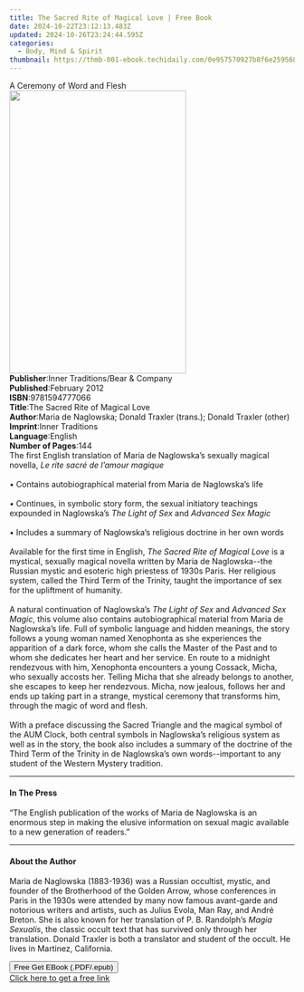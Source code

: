 ```yaml
---
title: The Sacred Rite of Magical Love | Free Book
date: 2024-10-22T23:12:13.483Z
updated: 2024-10-26T23:24:44.595Z
categories:
  - Body, Mind & Spirit
thumbnail: https://thmb-001-ebook.techidaily.com/0e957570927b8f6e25956819b1f3a7c800bf17eb9cbf5d964c4dbe6f562e8af1.jpg
---
```

<main id="book-container">
  <div class="flex flex-col">
    <div class="book-brief flex-1 py-6 px-4 sm:p-6 md:py-10 md:px-8">
      <!-- brief-->
      <div class="book-brief-main">A Ceremony of Word and Flesh</div>
    </div>
    <div
      class="book-meta-info flex-1 grid gap-4 col-start-1 col-end-3 row-start-1 sm:mb-6 sm:grid-cols-4 lg:gap-6 lg:col-start-2 lg:row-end-6 lg:row-span-6 lg:mb-0"
    >
      <div
        class="book-meta-info-left place-content-center mt-4 p-4 text-sm leading-6 col-start-2 col-span-2 dark:text-slate-400"
      >
        <img
          class="w-full h-500 object-cover rounded-lg sm:h-255 sm:col-span-2 lg:col-span-full"
          src="https://img-001-ebook.techidaily.com/fe93ea3246d588782799cbc9f4dad431888b78e86efdc3935bfc1aea51f634d7.jpg"
          alt=""
          width="312"
          height="500"
        />
      </div>
      <div
        class="book-meta-info-right mt-2 col-start-1 row-start-2 col-span-3 self-center"
      >
        <!-- meta data  -->
        <div class="flex flex-col px-4 md:px-8">
          <div class="flex-1">
            <strong>Publisher</strong>:<span class="px-2"
              >Inner Traditions/Bear &amp; Company</span
            >
          </div>
          <div class="flex-1">
            <strong>Published</strong>:<span class="px-2">February 2012</span>
          </div>
          <div class="flex-1">
            <strong>ISBN</strong>:<span class="px-2">9781594777066</span>
          </div>
          <div class="flex-1">
            <strong>Title</strong>:<span class="px-2"
              >The Sacred Rite of Magical Love</span
            >
          </div>
          <div class="flex-1">
            <strong>Author</strong>:<span class="px-2"
              >Maria de Naglowska; Donald Traxler (trans.); Donald Traxler
              (other)</span
            >
          </div>
          <div class="flex-1">
            <strong>Imprint</strong>:<span class="px-2">Inner Traditions</span>
          </div>
          <div class="flex-1">
            <strong>Language</strong>:<span class="px-2">English</span>
          </div>
          <div class="flex-1">
            <strong>Number of Pages</strong>:<span class="px-2">144</span>
          </div>
        </div>
      </div>
    </div>
    <div class="book-description flex-1 py-6 px-4 sm:p-6 md:py-10 md:px-8">
      <div class="book-description-main">
        <div accordion-content="" id="description">
          The first English translation of Maria de Naglowska’s sexually magical
          novella, <i>Le rite sacré de l’amour magique</i> <br />
          <br />• Contains autobiographical material from Maria de Naglowska’s
          life <br />
          <br />• Continues, in symbolic story form, the sexual initiatory
          teachings expounded in Naglowska’s <i>The Light of Sex</i> and
          <i>Advanced Sex Magic</i> <br />
          <br />• Includes a summary of Naglowska’s religious doctrine in her
          own words <br />
          <br />Available for the first time in English,
          <i>The Sacred Rite of Magical Love</i> is a mystical, sexually magical
          novella written by Maria de Naglowska--the Russian mystic and esoteric
          high priestess of 1930s Paris. Her religious system, called the Third
          Term of the Trinity, taught the importance of sex for the upliftment
          of humanity. <br />
          <br />A natural continuation of Naglowska’s
          <i>The Light of Sex</i> and <i>Advanced Sex Magic</i>, this volume
          also contains autobiographical material from Maria de Naglowska’s
          life. Full of symbolic language and hidden meanings, the story follows
          a young woman named Xenophonta as she experiences the apparition of a
          dark force, whom she calls the Master of the Past and to whom she
          dedicates her heart and her service. En route to a midnight rendezvous
          with him, Xenophonta encounters a young Cossack, Micha, who sexually
          accosts her. Telling Micha that she already belongs to another, she
          escapes to keep her rendezvous. Micha, now jealous, follows her and
          ends up taking part in a strange, mystical ceremony that transforms
          him, through the magic of word and flesh. <br />
          <br />With a preface discussing the Sacred Triangle and the magical
          symbol of the AUM Clock, both central symbols in Naglowska’s religious
          system as well as in the story, the book also includes a summary of
          the doctrine of the Third Term of the Trinity in de Naglowska’s own
          words--important to any student of the Western Mystery tradition.
        </div>
        <div class="accordion-fader"></div>
      </div>
    </div>
    <div class="book-excerpts flex-1 py-6 px-4 sm:p-6 md:py-10 md:px-8">
      <!-- excerpts-->
      <div class="book-excerpts-main">
        <hr />
        <h4 class="placeholder placeholder-heading">
          <span>In The Press</span>
        </h4>
        <p>
          “The English publication of the works of Maria de Naglowska is an
          enormous step in making the elusive information on sexual magic
          available to a new generation of readers.”
        </p>
      </div>
    </div>
    <div class="book-about-author flex-1 py-6 px-4 sm:p-6 md:py-10 md:px-8">
      <!-- about author-->
      <div class="book-main-author-main">
        <hr />
        <h4 class="placeholder placeholder-heading">
          <span>About the Author</span>
        </h4>
        <p>
          Maria de Naglowska (1883-1936) was a Russian occultist, mystic, and
          founder of the Brotherhood of the Golden Arrow, whose conferences in
          Paris in the 1930s were attended by many now famous avant-garde and
          notorious writers and artists, such as Julius Evola, Man Ray, and
          André Breton. She is also known for her translation of P. B.
          Randolph’s <i>Magia Sexualis</i>, the classic occult text that has
          survived only through her translation. Donald Traxler is both a
          translator and student of the occult. He lives in Martinez,
          California.
        </p>
      </div>
    </div>
    <div class="book-free-get flex-1 py-6 px-4 sm:p-6 md:py-10 md:px-8">
      <button
        id="btn-free-get"
        class="bg-blue-500 hover:bg-blue-700 text-white font-bold py-2 px-4 rounded"
      >
        Free Get EBook (.PDF/.epub)
      </button>
      <div id="countdown-display" class="px-2 text-lg mt-2"></div>
      <a
        id="free-link"
        class="hidden bg-blue-500 hover:bg-blue-700 text-white font-bold py-2 px-4 rounded"
        href="https://www.ebooks.com/en-us/book/95782141/the-sacred-rite-of-magical-love/maria-de-naglowska/"
        target="_blank"
        >Click here to get a free link</a
      >
    </div>
    <script>
      let countdownTime = 0;
      let countdownInterval = null;
      document
        .getElementById('btn-free-get')
        .addEventListener('click', startCountdown);
      function startCountdown() {
        countdownTime = new Date().getTime() + 60000 * 3;
        countdownInterval = setInterval(updateCountdown, 1000);
        document.getElementById('btn-free-get').disabled = true;
        document
          .getElementById('btn-free-get')
          .classList.add('bg-gray-500', 'cursor-not-allowed');
      }
      function updateCountdown() {
        let currentTime = new Date().getTime();
        let timeLeft = countdownTime - currentTime;
        let secondsLeft = Math.floor(timeLeft / 1000);
        document.getElementById('countdown-display').innerHTML =
          `Remaining time: ${secondsLeft} seconds.`;
        if (secondsLeft <= 0) {
          clearInterval(countdownInterval);
          document.getElementById('btn-free-get').classList.add('hidden');
          document.getElementById('free-link').classList.remove('hidden');
          document.getElementById('countdown-display').innerHTML = '';
        }
      }
    </script>
  </div>
</main>

<ins class="adsbygoogle"
      style="display:block"
      data-ad-client="ca-pub-7571918770474297"
      data-ad-slot="8358498916"
      data-ad-format="auto"
      data-full-width-responsive="true"></ins>
    